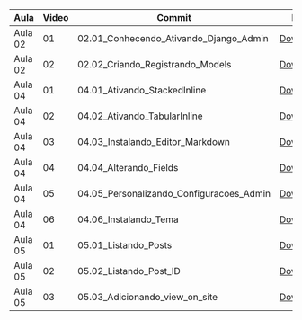 Aula | Video | Commit | Link
------ | ------ | ------ | ------
Aula 02 | 01 | 02.01_Conhecendo_Ativando_Django_Admin | [Download](https://github.com/Treinaweb/treinaweb-admin-django/archive/6d458d1e1418877e9bb64f45072d001736c1e3f2.zip)
Aula 02 | 02 | 02.02_Criando_Registrando_Models | [Download](https://github.com/Treinaweb/treinaweb-admin-django/archive/bfdc2ce014d089e1c2d7de290f5a5cf03e7f51b8.zip)
Aula 04 | 01 | 04.01_Ativando_StackedInline | [Download](https://github.com/Treinaweb/treinaweb-admin-django/archive/385cf4e2cdccc7cc12fcca76475dd4e018e9f7c6.zip)
Aula 04 | 02 | 04.02_Ativando_TabularInline | [Download](https://github.com/Treinaweb/treinaweb-admin-django/archive/2c0660d40ce9a52ec5aac59f6283c120459aa153.zip)
Aula 04 | 03 | 04.03_Instalando_Editor_Markdown | [Download](https://github.com/Treinaweb/treinaweb-admin-django/archive/808f0366575370a14b4573d9b980e47911e10ab6.zip)
Aula 04 | 04 | 04.04_Alterando_Fields | [Download](https://github.com/Treinaweb/treinaweb-admin-django/archive/4a5ae0d4d60e17e2c8e15803d086c4b091bd8bb2.zip)
Aula 04 | 05 | 04.05_Personalizando_Configuracoes_Admin | [Download](https://github.com/Treinaweb/treinaweb-admin-django/archive/ae9b2fe6fef1ca1190109b919e4c04aa97f997c0.zip)
Aula 04 | 06 | 04.06_Instalando_Tema | [Download](https://github.com/Treinaweb/treinaweb-admin-django/archive/9ac23fb226450725e6a921886a5d3390eb34eae4.zip)
Aula 05 | 01 | 05.01_Listando_Posts | [Download](https://github.com/Treinaweb/treinaweb-admin-django/archive/bc067d296b46ae81c77e6bfe9b794b12e8de9469.zip)
Aula 05 | 02 | 05.02_Listando_Post_ID | [Download](https://github.com/Treinaweb/treinaweb-admin-django/archive/cb84cdc93d0b25b37f0dbe83d4ac4ed30c32f165.zip)
Aula 05 | 03 | 05.03_Adicionando_view_on_site | [Download](https://github.com/Treinaweb/treinaweb-admin-django/archive/c6f197b46f36f3c484a90e9ec474b80cbba6adf6.zip)
